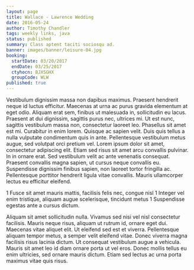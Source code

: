 ```yaml
---
layout: page
title: Wallace - Lawrence Wedding
date: 2016-05-24
author: Timothy Chandler
tags: weekly links, java
status: published
summary: Class aptent taciti sociosqu ad.
banner: images/banner/leisure-04.jpg
booking:
  startDate: 03/20/2017
  endDate: 03/25/2017
  ctyhocn: BJXSGHX
  groupCode: WLW
published: true
---
```

Vestibulum dignissim massa non dapibus maximus. Praesent hendrerit neque id luctus efficitur. Maecenas at urna ac purus gravida elementum at eget odio. Aliquam erat sem, finibus ut malesuada in, sollicitudin eu lacus. Praesent at dui dignissim, sagittis purus nec, ultrices mi. Ut est nunc, sagittis vestibulum massa non, consectetur laoreet leo. Phasellus sit amet est mi. Curabitur in enim lorem. Quisque ac sapien velit.
Duis quis tellus a nulla vulputate condimentum quis in ante. Pellentesque vestibulum metus augue, sed volutpat orci pretium vel. Lorem ipsum dolor sit amet, consectetur adipiscing elit. Etiam sed risus sit amet arcu convallis pulvinar. In in ornare erat. Sed vestibulum velit ac ante venenatis consequat. Praesent convallis magna sapien, ut cursus neque convallis eu. Suspendisse dignissim finibus sapien, non laoreet tortor fringilla ac. Pellentesque porttitor hendrerit ligula vitae convallis. Mauris ullamcorper lectus eu efficitur eleifend.

1 Fusce sit amet mauris mattis, facilisis felis nec, congue nisl
1 Integer vel enim tristique, aliquam augue scelerisque, tincidunt metus
1 Suspendisse egestas ante a cursus dictum.

Aliquam sit amet sollicitudin nulla. Vivamus sed nisi vel nisl consectetur facilisis. Mauris neque risus, aliquam ut rutrum id, ornare eget dui. Maecenas vitae aliquet elit. Ut eleifend sed est et viverra. Pellentesque aliquam tempor metus, a semper velit eleifend vitae. Donec viverra magna facilisis risus lacinia dictum. Ut consequat vestibulum augue a vehicula. Mauris sit amet leo id diam ornare porta ut vel eros. Donec mollis tellus eu enim ultricies, sed ornare mauris dictum. Etiam sed lectus ac urna porta maximus vitae quis risus.
